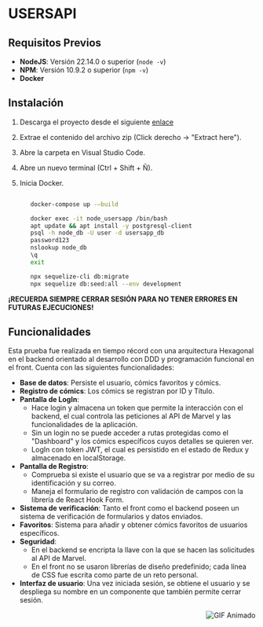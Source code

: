 # USERSAPI

## Requisitos Previos

- **NodeJS**: Versión 22.14.0 o superior (`node -v`)
- **NPM**: Versión 10.9.2 o superior (`npm -v`)
- **Docker**

## Instalación

1. Descarga el proyecto desde el siguiente [enlace]()
2. Extrae el contenido del archivo zip (Click derecho -> "Extract here").
3. Abre la carpeta en Visual Studio Code.
4. Abre un nuevo terminal (Ctrl + Shift + Ñ).

5. Inicia Docker.

   ```sh

      docker-compose up -–build

      docker exec -it node_usersapp /bin/bash
      apt update && apt install -y postgresql-client
      psql -h node_db -U user -d usersapp_db
      password123
      nslookup node_db
      \q
      exit

      npx sequelize-cli db:migrate
      npx sequelize db:seed:all --env development

   ```

**¡RECUERDA SIEMPRE CERRAR SESIÓN PARA NO TENER ERRORES EN FUTURAS EJECUCIONES!**

## Funcionalidades

Esta prueba fue realizada en tiempo récord con una arquitectura Hexagonal en el backend orientado al desarrollo con DDD y programación funcional en el front. Cuenta con las siguientes funcionalidades:

- **Base de datos**: Persiste el usuario, cómics favoritos y cómics.
- **Registro de cómics**: Los cómics se registran por ID y Título.
- **Pantalla de LogIn**:
  - Hace login y almacena un token que permite la interacción con el backend, el cual controla las peticiones al API de Marvel y las funcionalidades de la aplicación.
  - Sin un login no se puede acceder a rutas protegidas como el "Dashboard" y los cómics específicos cuyos detalles se quieren ver.
  - LogIn con token JWT, el cual es persistido en el estado de Redux y almacenado en localStorage.
- **Pantalla de Registro**:
  - Comprueba si existe el usuario que se va a registrar por medio de su identificación y su correo.
  - Maneja el formulario de registro con validación de campos con la librería de React Hook Form.
- **Sistema de verificación**: Tanto el front como el backend poseen un sistema de verificación de formularios y datos enviados.
- **Favoritos**: Sistema para añadir y obtener cómics favoritos de usuarios específicos.
- **Seguridad**:
  - En el backend se encripta la llave con la que se hacen las solicitudes al API de Marvel.
  - En el front no se usaron librerías de diseño predefinido; cada línea de CSS fue escrita como parte de un reto personal.
- **Interfaz de usuario**: Una vez iniciada sesión, se obtiene el usuario y se despliega su nombre en un componente que también permite cerrar sesión.

<p align="right">
  <img src="https://media.giphy.com/media/SvFocn0wNMx0iv2rYz/giphy.gif" alt="GIF Animado">
</p>
